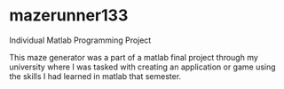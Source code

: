 # mazerunner133
Individual Matlab Programming Project 

This maze generator was a part of a matlab final project through my university where 
I was tasked with creating an application or game using the skills I had learned in 
matlab that semester.

